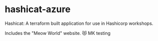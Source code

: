 # hashicat-azure
Hashicat: A terraform built application for use in Hashicorp workshops.

Includes the "Meow World" website. 😻
MK testing
